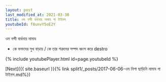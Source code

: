 ```yaml
---
layout: post
last_modified_at: 2021-03-30
title: ওম নন্দী বার্ধনায় নামায গা টাইমস
youtubeId: f8unvY5oE2Y
---
```

 
 
 ওম নন্দী বার্ধনায় নামায  
 
 -  কে ভক্তদের সুখ বাড়ায় / কে তার শত্রুদের সম্পদ ধ্বংস করে destro 
 
  
 
  
 
 
 
 
 
 


{% include youtubePlayer.html id=page.youtubeId %}
 
[Next]({{ site.baseurl }}{% link  split1/_posts/2017-06-06-ওম নিশা ছাড়িনি নামায গা টাইমস.md%})
 
